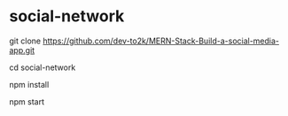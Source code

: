 # social-network

git clone https://github.com/dev-to2k/MERN-Stack-Build-a-social-media-app.git

cd social-network

npm install

npm start
